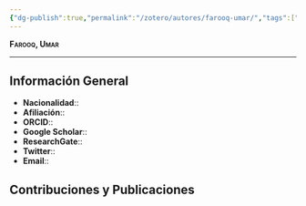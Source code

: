 ```yaml
---
{"dg-publish":true,"permalink":"/zotero/autores/farooq-umar/","tags":["#autor","#researcher"]}
---
```



<span style="font-variant:small-caps; font-weight: bold;"> Farooq, Umar </span>

---


## Información General

- **Nacionalidad**:: 
- **Afiliación**:: 
- **ORCID**:: 
- **Google Scholar**:: 
- **ResearchGate**:: 
- **Twitter**:: 
- **Email**::
  
## Contribuciones y Publicaciones






